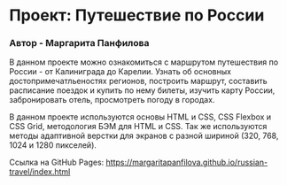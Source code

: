 # Проект: Путешествие по России

### Автор - Маргарита Панфилова

В данном проекте можно ознакомиться с маршрутом путешествия по России - от Калиниграда до Карелии. Узнать об основных достопримечатльеностях регионов, построить маршрут, составить расписание поездок и купить по нему билеты, изучить карту России, забронировать отель, просмотреть погоду в городах.

В данном проекте используются основы HTML и CSS, CSS Flexbox и CSS Grid, методология БЭМ для HTML и CSS. Так же используются методы адаптивной верстки для экранов с разной шириной (320, 768, 1024 и 1280 пикселей).

Ссылка на GitHub Pages: https://margaritapanfilova.github.io/russian-travel/index.html
